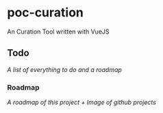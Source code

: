 # poc-curation
An Curation Tool written with VueJS

## Todo
_A list of everything to do and a roadmap_

### Roadmap
_A roadmap of this project + Image of github projects_